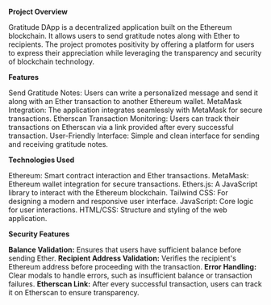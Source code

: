 
**Project Overview**

Gratitude DApp is a decentralized application built on the Ethereum blockchain. It allows users to send gratitude notes along with Ether to recipients. The project promotes positivity by offering a platform for users to express their appreciation while leveraging the transparency and security of blockchain technology.

**Features**

Send Gratitude Notes: Users can write a personalized message and send it along with an Ether transaction to another Ethereum wallet.
MetaMask Integration: The application integrates seamlessly with MetaMask for secure transactions.
Etherscan Transaction Monitoring: Users can track their transactions on Etherscan via a link provided after every successful transaction.
User-Friendly Interface: Simple and clean interface for sending and receiving gratitude notes.

**Technologies Used**

Ethereum: Smart contract interaction and Ether transactions.
MetaMask: Ethereum wallet integration for secure transactions.
Ethers.js: A JavaScript library to interact with the Ethereum blockchain.
Tailwind CSS: For designing a modern and responsive user interface.
JavaScript: Core logic for user interactions.
HTML/CSS: Structure and styling of the web application.

**Security Features**

**Balance Validation:** Ensures that users have sufficient balance before sending Ether.
**Recipient Address Validation:** Verifies the recipient's Ethereum address before proceeding with the transaction.
**Error Handling:** Clear modals to handle errors, such as insufficient balance or transaction failures.
**Etherscan Link:** After every successful transaction, users can track it on Etherscan to ensure transparency.
